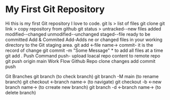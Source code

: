 # My First Git Repository
Hi this is my first Git repository
I love to code.
git ls > list of files
git clone git link > copy repository from github
git status >
    untracked--new files added
    modified--changed
    unmodified--unchanged
    staged--file ready to be committed
Add & Commited
    Add-Adds ne or changed files in your working directory to the Git staging area.
        git add <-file name->
    commit- it is the record of change
        git commit -m "Some Message"
    * to add all files at a time
        git add .
Push Command
    push- upload loacal repo content to remote repo
        git push origin main
Work Flow
    Github Repo
    clone
    changes
    add
    commit
    push

Git Branches
    git branch (to check branch)
    git branch -M main (to rename branch)
    git checkout <-branch name-> (to navigate)
    git checkout -b <-new branch name-> (to crreate new branch)
    git branch -d <-branch name-> (to delete branch)